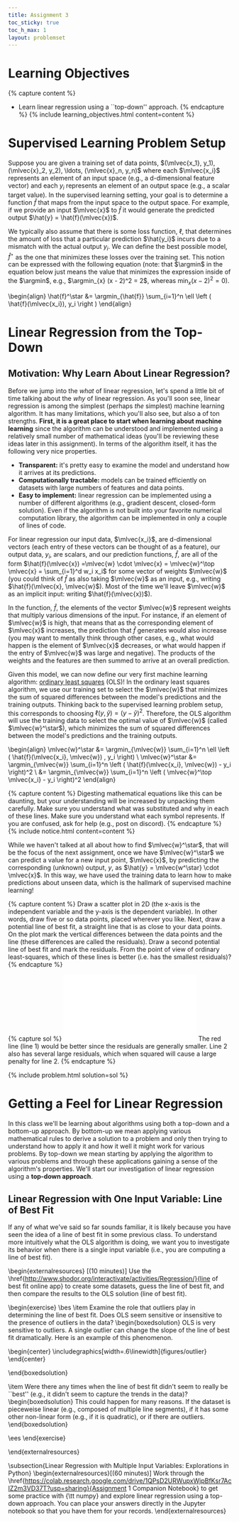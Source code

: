 ```yaml
---
title: Assignment 3
toc_sticky: true 
toc_h_max: 1
layout: problemset
---
```


# Learning Objectives

{% capture content %}
* Learn linear regression using a ``top-down'' approach.
{% endcapture %}
{% include learning_objectives.html content=content %}

# Supervised Learning Problem Setup

Suppose you are given a training set of data points, $(\mlvec{x_1}, y_1), (\mlvec{x}_2, y_2), \ldots, (\mlvec{x}_n, y_n)$ where each $\mlvec{x_i}$ represents an element of an input space (e.g., a d-dimensional feature vector) and each $y_i$ represents an element of an output space (e.g., a scalar target value).  In the supervised learning setting, your goal is to determine a function $\hat{f}$ that maps from the input space to the output space.  For example, if we provide an input $\mlvec{x}$ to $\hat{f}$ it would generate the predicted output $\hat{y} = \hat{f}(\mlvec{x})$.

We typically also assume that there is some loss function, $\ell$, that determines the amount of loss that a particular prediction $\hat{y_i}$ incurs due to a mismatch with the actual output $y_i$.  We can define the best possible model, $\hat{f}^\star$ as the one that minimizes these losses over the training set.  This notion can be expressed with the following equation  (note: that $\argmin$ in the equation below just means the value that minimizes the expression inside of the $\argmin$, e.g., $\argmin_{x} (x - 2)^2 = 2$, whereas $\min_{x} (x-2)^2 = 0$).

\begin{align}
\hat{f}^\star &= \argmin_{\hat{f}} \sum_{i=1}^n \ell \left ( \hat{f}(\mlvec{x_i}), y_i \right )
\end{align} 


# Linear Regression from the Top-Down

## Motivation: Why Learn About Linear Regression?
Before we jump into the *what* of linear regression, let's spend a little bit of time talking about the *why* of linear regression.  As you'll soon see, linear regression is among the simplest (perhaps *the* simplest) machine learning algorithm.  It has many limitations, which you'll also see, but also a of ton strengths.  **First, it is a great place to start when learning about machine learning** since the algorithm can be understood and implemented using a relatively small number of mathematical ideas (you'll be reviewing these ideas later in this assignment).  In terms of the algorithm itself, it has the following very nice properties.

* **Transparent:** it's pretty easy to examine the model and understand how it arrives at its predictions.
* **Computationally tractable:** models can be trained efficiently on datasets with large numbers of features and data points.
* **Easy to implement:** linear regression can be implemented using a number of different algorithms (e.g., gradient descent, closed-form solution).  Even if the algorithm is not built into your favorite numerical computation library, the algorithm can be implemented in only a couple of lines of code.


For linear regression our input data, $\mlvec{x_i}$, are d-dimensional vectors (each entry of these vectors can be thought of as a feature), our output data, $y_i$, are scalars, and our prediction functions, $\hat{f}$, are all of the form $\hat{f}(\mlvec{x}) =\mlvec{w} \cdot \mlvec{x} = \mlvec{w}^\top \mlvec{x} = \sum_{i=1}^d w_i x_i$ for some vector of weights $\mlvec{w}$ (you could think of $\hat{f}$ as also taking $\mlvec{w}$ as an input, e.g., writing $\hat{f}(\mlvec{x}, \mlvec{w}$).  Most of the time we'll leave $\mlvec{w}$ as an implicit input: writing $\hat{f}(\mlvec{x})$).

In the function, $\hat{f}$, the elements of the vector $\mlvec{w}$ represent weights that multiply various dimensions of the input.  For instance, if an element of $\mlvec{w}$ is high, that means that as the corresponding element of $\mlvec{x}$ increases, the prediction that $\hat{f}$ generates would also increase (you may want to mentally think through other cases, e.g., what would happen is the element of $\mlvec{x}$ decreases, or what would happen if the entry of $\mlvec{w}$ was large and negative).  The products of the weights and the features are then summed to arrive at an overall prediction.

Given this model, we can now define our very first machine learning algorithm: [ordinary least squares](https://en.wikipedia.org/wiki/Ordinary_least_squares) (OLS)!  In the ordinary least squares algorithm, we use our training set to select the $\mlvec{w}$ that minimizes the sum of squared differences between the model's predictions and the training outputs.  Thinking back to the supervised learning problem setup, this corresponds to choosing $\ell(y, \hat{y}) = (y - \hat{y})^2$.
Therefore, the OLS algorithm will use the training data to select the optimal value of $\mlvec{w}$ (called $\mlvec{w}^\star$), which minimizes the sum of squared differences between the model's predictions and the training outputs.

\begin{align}
\mlvec{w}^\star &= \argmin_{\mlvec{w}} \sum_{i=1}^n \ell \left ( \hat{f}(\mlvec{x_i}, \mlvec{w}) , y_i \right) \\
\mlvec{w}^\star &= \argmin_{\mlvec{w}} \sum_{i=1}^n \left ( \hat{f}(\mlvec{x_i}, \mlvec{w}) - y_i \right)^2 \\
&= \argmin_{\mlvec{w}} \sum_{i=1}^n \left ( \mlvec{w}^\top \mlvec{x_i} - y_i \right)^2
\end{align}

{% capture content %}
Digesting mathematical equations like this can be daunting, but your understanding will be increased by unpacking them carefully.  Make sure you understand what was substituted and why in each of these lines.  Make sure you understand what each symbol represents.  If you are confused, ask for help (e.g., post on discord).
{% endcapture %}
{% include notice.html content=content %}

While we haven't talked at all about how to find $\mlvec{w}^\star$, that will be the focus of the next assignment, once we have $\mlvec{w}^\star$ we can predict a value for a new input point, $\mlvec{x}$, by predicting the corresponding (unknown) output, $y$, as $\hat{y} = \mlvec{w^\star} \cdot \mlvec{x}$.  In this way, we have used the training data to learn how to make predictions about unseen data, which is the hallmark of supervised machine learning!


{% capture content %}
Draw a scatter plot in 2D (the x-axis is the independent variable and the y-axis is the dependent variable).  In other words, draw five or so data points, placed wherever you like. Next, draw a potential line of best fit, a straight line that is as close to your data points.  On the plot mark the vertical differences between the data points and the line (these differences are called the residuals).  Draw a second potential line of best fit and mark the residuals.  From the point of view of ordinary least-squares, which of these lines is better (i.e. has the smallest residuals)?
{% endcapture %}


{% capture sol %}
![graph](figures/exercise3solution.pdf)
The red line (line 1) would be better since the residuals are generally smaller.  Line 2 also has several large residuals, which when squared will cause a large penalty for line 2.
{% endcapture %}

{% include problem.html solution=sol %}

# Getting a Feel for Linear Regression
In this class we'll be learning about algorithms using both a top-down and a bottom-up approach.  By bottom-up we mean applying various mathematical rules to derive a solution to a problem and only then trying to understand how to apply it and how it well it might work for various problems.  By top-down we mean starting by applying the algorithm to various problems and through these applications gaining a sense of the algorithm's properties.  We'll start our investigation of linear regression using a **top-down approach**.


## Linear Regression with One Input Variable: Line of Best Fit
If any of what we've said so far sounds familiar, it is likely because you have seen the idea of a line of best fit in some previous class.  To understand more intuitively what the OLS algorithm is doing, we want you to investigate its behavior when there is a single input variable (i.e., you are computing a line of best fit).  

\begin{externalresources} [(10 minutes)]
Use the \href{http://www.shodor.org/interactivate/activities/Regression/}{line of best fit online app} to create some datasets, guess the line of best fit, and then compare the results to the OLS solution (line of best fit).

\begin{exercise}
\bes
\item Examine the role that outliers play in determining the line of best fit.  Does OLS seem sensitive or insensitive to the presence of outliers in the data?
\begin{boxedsolution}
OLS is very sensitive to outliers.  A single outlier can change the slope of the line of best fit dramatically.  Here is an example of this phenomenon.

\begin{center}
\includegraphics[width=.6\linewidth]{figures/outlier}
\end{center}

\end{boxedsolution}

\item Were there any times when the line of best fit didn't seem to really be ``best'' (e.g., it didn't seem to capture the trends in the data)?
\begin{boxedsolution}
This could happen for many reasons.  If the dataset is pieceweise linear (e.g., composed of multiple line segments), if it has some other non-linear form (e.g., if it is quadratic), or if there are outliers.
\end{boxedsolution}

\ees
\end{exercise}

\end{externalresources}



\subsection{Linear Regression with Multiple Input Variables: Explorations in Python}
\begin{externalresources}[(60 minutes)]
Work through the \href{https://colab.research.google.com/drive/1QPsD2URWupxWjpBfKsr7AcIZ2m3VD37T?usp=sharing}{Assignment 1 Companion Notebook} to get some practice with {\tt numpy} and explore linear regression using a top-down approach.  You can place your answers directly in the Jupyter notebook so that you have them for your records.
\end{externalresources}